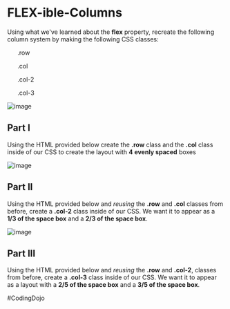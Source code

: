 # FLEX-ible-Columns

Using what we've learned about the <b>flex</b> property, recreate the following column system by making the following CSS classes:

<ul>.row</ul>
<ul>.col</ul>
<ul>.col-2</ul>
<ul>.col-3</ul>

![image](https://user-images.githubusercontent.com/124546382/227829203-2ad90f36-cb2c-40e7-9a65-4ace32f5030e.png)


<h2>Part I</h2>

Using the HTML provided below create the <b>.row</b> class and the <b>.col</b> class inside of our CSS to create the layout with <b>4 evenly spaced</b> boxes

![image](https://user-images.githubusercontent.com/124546382/227828368-67729732-7249-461d-90dd-1b52224ea5bb.png)

<h2>Part II</h2>

Using the HTML provided below and <i>reusing</i> the <b>.row</b> and <b>.col</b> classes from before, create a <b>.col-2</b> class inside of our CSS. We want it to appear as a <b>1/3 of the space box</b> and a <b>2/3 of the space box</b>.

![image](https://user-images.githubusercontent.com/124546382/227828582-512fcae3-3af4-4248-a100-114a8ee08844.png)

<h2>Part III</h2>

Using the HTML provided below and <i>reusing</i> the <b>.row</b> and <b>.col-2</b>, classes from before, create a <b>.col-3</b> class inside of our CSS. We want it to appear as a layout with a <b>2/5 of the space box</b> and a <b>3/5 of the space box</b>.

#CodingDojo
